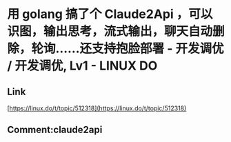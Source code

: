 # 用 golang 搞了个 Claude2Api ，可以识图，输出思考，流式输出，聊天自动删除，轮询……还支持抱脸部署 - 开发调优 / 开发调优, Lv1 - LINUX DO
## Link 
 [https://linux.do/t/topic/512318](https://linux.do/t/topic/512318) 
 ## Comment:claude2api